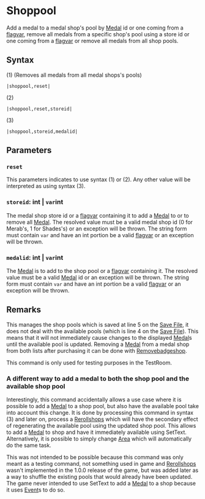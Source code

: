 # Shoppool

Add a medal to a medal shop's pool by [Medal](../../../Enums%20and%20IDs/Medal.md) id or one coming from a [flagvar](../../../Flags%20arrays/flagvar.md), remove all medals from a specific shop's pool using a store id or one coming from a [flagvar](../../../Flags%20arrays/flagvar.md) or remove all medals from all shop pools.

## Syntax

(1) (Removes all medals from all medal shops's pools)

````
|shoppool,reset|
````

(2)

````
|shoppool,reset,storeid|
````

(3)

````
|shoppool,storeid,medalid|
````

## Parameters

### `reset`

This parameters indicates to use syntax (1) or (2). Any other value will be interpreted as using syntax (3).

### `storeid`: int | `var`int

The medal shop store id or a [flagvar](../../../Flags%20arrays/flagvar.md) containing it to add a [Medal](../../../Enums%20and%20IDs/Medal.md) to or to remove all [Medal](../../../Enums%20and%20IDs/Medal.md). The resolved value must be a valid medal shop id (0 for Merab's, 1 for Shades's) or an exception will be thrown. The string form must contain `var` and have an int portion be a valid [flagvar](../../../Flags%20arrays/flagvar.md) or an exception will be thrown.

### `medalid`: int | `var`int

The [Medal](../../../Enums%20and%20IDs/Medal.md) is to add to the shop pool or a [flagvar](../../../Flags%20arrays/flagvar.md) containing it. The resolved value must be a valid [Medal](../../../Enums%20and%20IDs/Medal.md) id or an exception will be thrown. The string form must contain `var` and have an int portion be a valid [flagvar](../../../Flags%20arrays/flagvar.md) or an exception will be thrown.

## Remarks

This manages the shop pools which is saved at line 5 on the [Save File](../../../Data%20format/Save%20File.md), it does not deal with the available pools (which is line 4 on the [Save File](../../../Data%20format/Save%20File.md)). This means that it will not immediately cause changes to the displayed [Medal](../../../Enums%20and%20IDs/Medal.md)s until the available pool is updated. Removing a [Medal](../../../Enums%20and%20IDs/Medal.md) from a medal shop from both lists after purchasing it can be done with [Removebadgeshop](Removebadgeshop.md).

This command is only used for testing purposes in the TestRoom.

### A different way to add a medal to both the shop pool and the available shop pool

Interestingly, this command accidentally allows a use case where it is possible to add a [Medal](../../../Enums%20and%20IDs/Medal.md) to a shop pool, but also have the available pool take into account this change. It is done by processing this command in syntax (3) and later on, process a [Rerollshops](Rerollshops.md) which will have the secondary effect of regenerating the available pool using the updated shop pool. This allows to add a [Medal](../../../Enums%20and%20IDs/Medal.md) to shop and have it immediately available using SetText. Alternatively, it is possible to simply change [Area](Area.md) which will automatically do the same task.

This was not intended to be possible because this command was only meant as a testing command, not something used in game and [Rerollshops](Rerollshops.md) wasn't implemented in the 1.0.0 release of the game, but was added later as a way to shuffle the existing pools that would already have been updated. The game never intended to use SetText to add a [Medal](../../../Enums%20and%20IDs/Medal.md) to a shop because it uses [Event](Event.md)s to do so.
